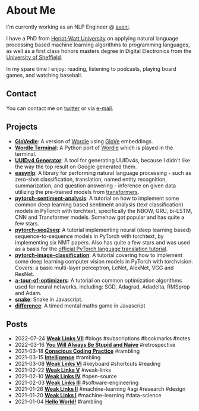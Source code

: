 # About Me

I'm currently working as an NLP Engineer @ [aveni](https://www.aveni.ai).

I have a PhD from [Heriot-Watt University](https://www.hw.ac.uk/) on applying natural language processing based machine learning algorithms to programming languages, as well as a first class honors masters degree in Digital Electronics from the [University of Sheffield](https://www.sheffield.ac.uk/).

In my spare time I enjoy: reading, listening to podcasts, playing board games, and watching baseball.

## Contact

You can contact me on [twitter](https://www.twitter.com/ben_trevett) or via [e-mail](mailto:bentrevett@gmail.com).

## Projects

- **[GloVedle](projects/glovedle/index.html)**: A version of [Wordle](https://www.powerlanguage.co.uk/wordle/) using [GloVe](https://nlp.stanford.edu/projects/glove/) embeddings.
- **[Wordle Terminal](https://github.com/bentrevett/wordle-terminal)**: A Python port of [Wordle](https://www.powerlanguage.co.uk/wordle/) which is played in the terminal.
- **[UUIDv4 Generator](projects/uuid/index.html)**: A tool for generating UUIDv4s, because I didn't like the way the top result on Google generated them.
- **[easynlp](https://github.com/easynlp/easynlp)**: A library for performing natural language processing - such as zero-shot classification, translation, named entity recognition, summarization, and question answering - inference on given data utilizing the pre-trained models from [transformers](https://github.com/huggingface/transformers).
- **[pytorch-sentiment-analysis](https://github.com/bentrevett/pytorch-sentiment-analysis)**: A tutorial on how to implement some common deep learning based sentiment analysis (text classification) models in PyTorch with torchtext, specifically the NBOW, GRU, bi-LSTM, CNN and Transformer models. Somehow got popular and has quite a few stars.
- **[pytorch-seq2seq](https://github.com/bentrevett/pytorch-seq2seq)**: A tutorial implementing neural (deep learning based) sequence-to-sequence models in PyTorch with torchtext, by implementing six NMT papers. Also has quite a few stars and was used as a basis for the [official PyTorch language translation tutorial](https://pytorch.org/tutorials/beginner/torchtext_translation_tutorial.html).
- **[pytorch-image-classification](https://github.com/bentrevett/pytorch-image-classification)**: A tutorial covering how to implement some deep learning computer vision models in PyTorch with torchvision. Covers: a basic multi-layer perceptron, LeNet, AlexNet, VGG and ResNet.
- **[a-tour-of-optimizers](https://github.com/bentrevett/a-tour-of-pytorch-optimizers)**: A tutorial on common optimization algorithms used for neural networks, including: SGD, Adagrad, Adadelta, RMSprop and Adam.
- **[snake](projects/snake.html)**: Snake in Javascript.
- **[difference](projects/difference.html)**: A timed mental maths game in Javascript

## Posts

- <span class="date">2022-07-24</span> **[Weak Links VII](posts/weak-links-vii.html)** <span class="tags">#blogs #subscriptions #bookmarks #notes</span>
- <span class="date">2022-03-16</span> **[You Will Always Be Stupid and Naive](posts/you-will-always-be-stupid-and-naive.html)** <span class="tags">#retrospective</span>
- <span class="date">2021-03-18</span> **[Conscious Coding Practice](posts/conscious-coding-practice.html)** <span class="tags">#rambling</span>
- <span class="date">2021-03-15</span> **[Intelligence](posts/intelligence.html)** <span class="tags">#rambling</span>
- <span class="date">2021-03-08</span> **[Weak Links VI](posts/weak-links-vi.html)** <span class="tags">#keyboard #shortcuts #reading</span>
- <span class="date">2021-02-22</span> **[Weak Links V](posts/weak-links-v.html)** <span class="tags">#weak-links</span>
- <span class="date">2021-02-10</span> **[Weak Links IV](posts/weak-links-iv.html)** <span class="tags">#open-source</span>
- <span class="date">2021-02-03</span> **[Weak Links III](posts/weak-links-iii.html)** <span class="tags">#software-engineering</span>
- <span class="date">2021-01-26</span> **[Weak Links II](posts/weak-links-ii.html)** <span class="tags">#machine-learning #agi #research #design</span>
- <span class="date">2021-01-20</span> **[Weak Links I](posts/weak-links-i.html)** <span class="tags">#machine-learning #data-science</span>
- <span class="date">2021-01-04</span> **[Hello World!](posts/hello-world.html)** <span class="tags">#rambling</span>
